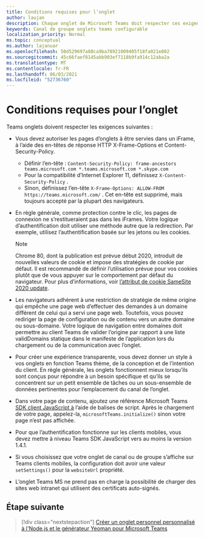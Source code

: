 ```yaml
---
title: Conditions requises pour l’onglet
author: laujan
description: Chaque onglet de Microsoft Teams doit respecter ces exigences.
keywords: Canal de groupe onglets teams configurable
localization_priority: Normal
ms.topic: conceptual
ms.author: lajanuar
ms.openlocfilehash: 50d529697a80ca9ba78921009405f18fa021e802
ms.sourcegitcommit: 45c66faef8145abb903ef7118b9fa914c12aba2a
ms.translationtype: MT
ms.contentlocale: fr-FR
ms.lasthandoff: 06/03/2021
ms.locfileid: "52736760"
---
```

# <a name="tab-requirements"></a>Conditions requises pour l’onglet

Teams onglets doivent respecter les exigences suivantes :

* Vous devez autoriser les pages d’onglets à être servies dans un iFrame, à l’aide des en-têtes de réponse HTTP X-Frame-Options et Content-Security-Policy.
  * Définir l’en-tête : `Content-Security-Policy: frame-ancestors teams.microsoft.com *.teams.microsoft.com *.skype.com`
  * Pour la compatibilité d’Internet Explorer 11, définissez `X-Content-Security-Policy` .
  * Sinon, définissez l’en-tête `X-Frame-Options: ALLOW-FROM https://teams.microsoft.com/` . Cet en-tête est supprimé, mais toujours accepté par la plupart des navigateurs.
* En règle générale, comme protection contre le clic, les pages de connexion ne s’restitueraient pas dans les iFrames. Votre logique d’authentification doit utiliser une méthode autre que la redirection. Par exemple, utilisez l’authentification basée sur les jetons ou les cookies.

    > [!NOTE]
    > Chrome 80, dont la publication est prévue début 2020, introduit de nouvelles valeurs de cookie et impose des stratégies de cookie par défaut. Il est recommandé de définir l’utilisation prévue pour vos cookies plutôt que de vous appuyer sur le comportement par défaut du navigateur. Pour plus d’informations, voir [l’attribut de cookie SameSite 2020 update](../../resources/samesite-cookie-update.md).

* Les navigateurs adhèrent à une restriction de stratégie de même origine qui empêche une page web d’effectuer des demandes à un domaine différent de celui qui a servi une page web. Toutefois, vous pouvez rediriger la page de configuration ou de contenu vers un autre domaine ou sous-domaine. Votre logique de navigation entre domaines doit permettre au client Teams de valider l’origine par rapport à une liste validDomains statique dans le manifeste de l’application lors du chargement ou de la communication avec l’onglet.

* Pour créer une expérience transparente, vous devez donner un style à vos onglets en fonction Teams thème, de la conception et de l’intention du client. En règle générale, les onglets fonctionnent mieux lorsqu’ils sont conçus pour répondre à un besoin spécifique et qu’ils se concentrent sur un petit ensemble de tâches ou un sous-ensemble de données pertinentes pour l’emplacement du canal de l’onglet.

* Dans votre page de contenu, ajoutez une référence Microsoft Teams [SDK client JavaScript à](/javascript/api/overview/msteams-client) l’aide de balises de script. Après le chargement de votre page, appelez-la, `microsoftTeams.initialize()` sinon votre page n’est pas affichée.

* Pour que l’authentification fonctionne sur les clients mobiles, vous devez mettre à niveau Teams SDK JavaScript vers au moins la version 1.4.1.

* Si vous choisissez que votre onglet de canal ou de groupe s’affiche sur Teams clients mobiles, la configuration doit avoir une valeur `setSettings()` pour la `websiteUrl` propriété.

* L’onglet Teams MS ne prend pas en charge la possibilité de charger des sites web intranet qui utilisent des certificats auto-signés.

## <a name="next-step"></a>Étape suivante

> [!div class="nextstepaction"]
> [Créer un onglet personnel personnalisé à l'Node.js et le générateur Yeoman pour Microsoft Teams](~/tabs/quickstarts/create-personal-tab-node-yeoman.md)
